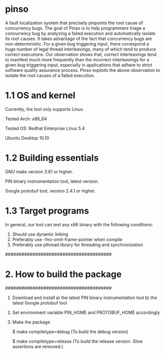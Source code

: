 pinso
=====

A fault localization system that precisely pinpoints the root cause of concurrency bugs.
The goal of Pinso is to help programmers triage a concurrency
bug by analyzing a failed execution and automatically isolate
its root causes. It takes advantage of the fact that concurrency
bugs are non-deterministic. For a given bug triggering input,
there correspond a huge number of legal thread interleavings,
many of which tend to produce correct executions. Our observation
shows that, correct interleavings tend to manifest much
more frequently than the incorrect interleavings for a given
bug triggering input, especially in applications that adhere
to strict software quality assurance process. Pinso exploits
the above observation to isolate the root causes of a failed
execution.

1.1 OS and kernel
=================

Currently, the tool only supports Linux.

Tested Arch:
  x86_64

Tested OS:
  Redhat Enterprise Linux 5.4
  
  Ubuntu Desktop 10.10

1.2 Building essentials
=======================

GNU make version 3.81 or higher.

PIN binary instrumentation tool, latest version.

Google protobuf tool, version 2.4.1 or higher.

1.3 Target programs
===================

In general, our tool can test any x86 binary with the following
conditions:
  1) Should use dynamic linking
  2) Preferably use -fno-omit-frame-pointer when compile
  3) Preferably use pthread library for threading and synchronization


#######################################
# 2. How to build the package         #
#######################################

1) Download and install
   a) the latest PIN binary instrumentation tool
   b) the latest Google protobuf tool

2) Set environment variable PIN_HOME and PROTOBUF_HOME accordingly

3) Make the package

   $ make compiletype=debug
   (To build the debug version)

   $ make compiletype=release
   (To build the release version. Slow assertions are removed.)
